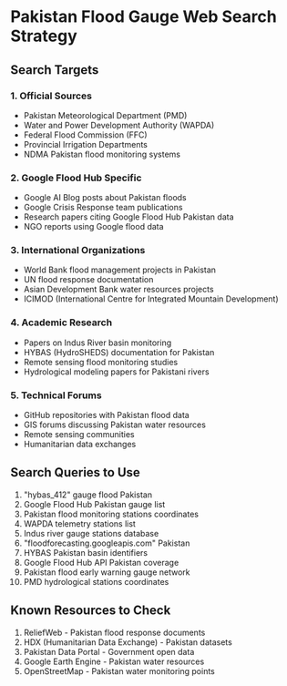 # Pakistan Flood Gauge Web Search Strategy

## Search Targets

### 1. Official Sources
- Pakistan Meteorological Department (PMD)
- Water and Power Development Authority (WAPDA)
- Federal Flood Commission (FFC)
- Provincial Irrigation Departments
- NDMA Pakistan flood monitoring systems

### 2. Google Flood Hub Specific
- Google AI Blog posts about Pakistan floods
- Google Crisis Response team publications
- Research papers citing Google Flood Hub Pakistan data
- NGO reports using Google flood data

### 3. International Organizations
- World Bank flood management projects in Pakistan
- UN flood response documentation
- Asian Development Bank water resources projects
- ICIMOD (International Centre for Integrated Mountain Development)

### 4. Academic Research
- Papers on Indus River basin monitoring
- HYBAS (HydroSHEDS) documentation for Pakistan
- Remote sensing flood monitoring studies
- Hydrological modeling papers for Pakistani rivers

### 5. Technical Forums
- GitHub repositories with Pakistan flood data
- GIS forums discussing Pakistan water resources
- Remote sensing communities
- Humanitarian data exchanges

## Search Queries to Use

1. "hybas_412" gauge flood Pakistan
2. Google Flood Hub Pakistan gauge list
3. Pakistan flood monitoring stations coordinates
4. WAPDA telemetry stations list
5. Indus river gauge stations database
6. "floodforecasting.googleapis.com" Pakistan
7. HYBAS Pakistan basin identifiers
8. Google Flood Hub API Pakistan coverage
9. Pakistan flood early warning gauge network
10. PMD hydrological stations coordinates

## Known Resources to Check

1. ReliefWeb - Pakistan flood response documents
2. HDX (Humanitarian Data Exchange) - Pakistan datasets
3. Pakistan Data Portal - Government open data
4. Google Earth Engine - Pakistan water resources
5. OpenStreetMap - Pakistan water monitoring points